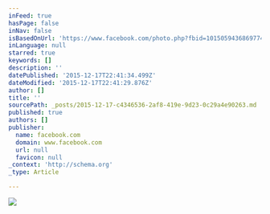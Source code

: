 ```yaml
---
inFeed: true
hasPage: false
inNav: false
isBasedOnUrl: 'https://www.facebook.com/photo.php?fbid=10150594368697744&set=pb.644672743.-2207520000.1450391271.&type=3&theater'
inLanguage: null
starred: true
keywords: []
description: ''
datePublished: '2015-12-17T22:41:34.499Z'
dateModified: '2015-12-17T22:41:29.876Z'
author: []
title: ''
sourcePath: _posts/2015-12-17-c4346536-2af8-419e-9d23-0c29a4e90263.md
published: true
authors: []
publisher:
  name: facebook.com
  domain: www.facebook.com
  url: null
  favicon: null
_context: 'http://schema.org'
_type: Article

---
```

![](https://scontent-lhr3-1.xx.fbcdn.net/hphotos-xla1/v/t1.0-9/406309_10150594368697744_1487127428_n.jpg?oh=7233e2cec186a1c4287808f6c2877766&oe=56E4205D)